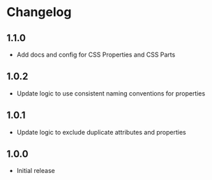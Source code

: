 # Changelog

## 1.1.0

- Add docs and config for CSS Properties and CSS Parts

## 1.0.2

- Update logic to use consistent naming conventions for properties

## 1.0.1

- Update logic to exclude duplicate attributes and properties

## 1.0.0

- Initial release